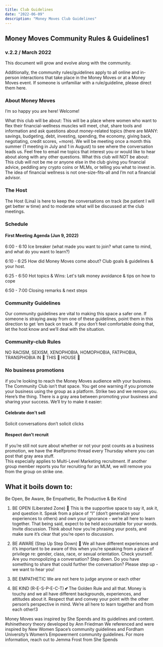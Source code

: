 ```yaml
---
title: Club Guidelines
date: "2022-06-09"
description: "Money Moves Club Guidelines"
---
```


## Money Moves Community Rules & Guidelines1

### v.2.2 / March 2022

This document will grow and evolve along with the community.

Additionally, the community rules/guidelines apply to all online and in-person interactions that take place in the Money Moves or at a Money Moves event. If someone is unfamiliar with a rule/guideline, please direct them here.

### About Money Moves

I’m so happy you are here! Welcome!

What this club will be about: This will be a place where women who want to flex their financial-wellness muscles will meet, chat, share tools and information and ask questions about money-related topics (there are MANY: savings, budgeting, debt, investing, spending, the economy, giving back, negotiating, credit scores, +more).
We will be meeting once a month this summer (1 meeting in July and 1 in August) to see where the conversation leads us. Feel free to email me topics that interest you or would like to hear about along with any other questions.
What this club will NOT be about: This club will not be me or anyone else in the club giving you financial advice, peddling any crypto coins or MLMs, or telling you what to invest in. The idea of financial wellness is not one-size-fits-all and I’m not a financial advisor.

### The Host

The Host (Lina) is here to keep the conversations on track (be patient I will get better w time) and to moderate what will be discussed at the club meetings.

### Schedule

#### First Meeting Agenda (Jun 9, 2022)

6:00 - 6:10 Ice breaker (what made you want to join? what came to mind, and what do you want to learn?)

6:10 - 6:25 How did Money Moves come about? Club goals & guidelines & your host.

6:25 - 6:50 Hot topics & Wins: Let's talk money avoidance & tips on how to cope

6:50 - 7:00 Closing remarks & next steps

### Community Guidelines

Our community guidelines are vital to making this space a safer one. If someone is straying away from one of these guidelines, point them in this direction to get ‘em back on track. If you don’t feel comfortable doing that, let the host know and we’ll deal with the situation.

### Community-club Rules

NO RACISM, SEXISM, XENOPHOBIA, HOMOPHOBIA, FATPHOBIA, TRANSPHOBIA IN 👏 THIS 👏 HOUSE 👏

### No business promotions

if you’re looking to reach the Money Moves audience with your business. The Community Club isn’t that space.
You get one warning if you promote your business using the group as a platform. Strike two and we remove you.
Here’s the thing. There is a gray area between promoting your business and sharing your success. We’ll try to make it easier:

#### Celebrate don’t sell

Solicit conversations don’t solicit clicks

#### Respect don’t recruit

If you’re still not sure about whether or not your post counts as a business promotion, we have the #selfpromo thread every Thursday where you can post that gray area stuff.  
This especially applies to Multi-Level Marketing recruitment. If another group member reports you for recruiting for an MLM, we will remove you from the group on strike one.

## What it boils down to:

Be Open, Be Aware, Be Empathetic, Be Productive & Be Kind

1. BE OPEN (Liberated Zone) 💬
   This is the supportive space to say it, ask it, and question it.
   Speak from a place of “I” (don’t generalize your experiences to others) and own your ignorance - we’re all here to learn together. That being said, expect to be held accountable for your words.
   Invite discussion. Think about how you’re phrasing your posts, and make sure it’s clear that you’re open to discussion.

2. BE AWARE (Step Up Step Down) 👀
   We all have different experiences and it’s important to be aware of this when you’re speaking from a place of privilege re: gender, class, race, or sexual orientation. Check yourself.
   Are you monopolizing a conversation? Step down. Do you have something to share that could further the conversation? Please step up - we want to hear you!

3. BE EMPATHETIC
   We are not here to judge anyone or each other

4. BE KIND (R-E-S-P-E-C-T) 💕
   The Golden Rule and all that. Money is touchy and we all have different backgrounds, experiences, and attitudes about it. Respect that and convey your point with the other person’s perspective in mind. We’re all here to learn together and from each other!3

Money Moves was inspired by She Spends and its guidelines and content.
#shinetheory theory developed by Ann Friedman
We referenced and were inspired by New Women Space’s community guidelines and Fordham University’s Women’s Empowerment community guidelines. For more information, reach out to Jemma Frost from She Spends
